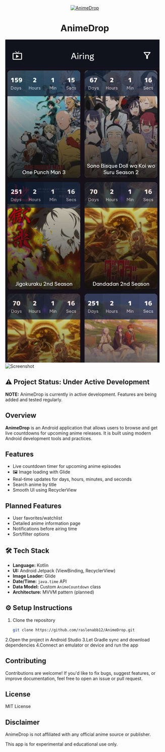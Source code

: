 <div align="center">
  <a href="https://github.com/raslenabb12/AnimeDrop">
    <img src="./images/app_icon.png" alt="AnimeDrop" width="200">
  </a>

# AnimeDrop
</div>

![Screenshot](images/screenshot_1.jpg)
![Screenshot](images/screenshot_2.jpg)

## ⚠️ Project Status: Under Active Development

**NOTE:** AnimeDrop is currently in active development. Features are being added and tested regularly.

##  Overview

**AnimeDrop** is an Android application that allows users to browse and get live countdowns for upcoming anime releases. It is built using modern Android development tools and practices.

##  Features

-  Live countdown timer for upcoming anime episodes
- 🖼 Image loading with Glide
-  Real-time updates for days, hours, minutes, and seconds
-  Search anime by title
-  Smooth UI using RecyclerView

##  Planned Features

- User favorites/watchlist
- Detailed anime information page
- Notifications before airing time
- Sort/filter options

## 🛠 Tech Stack

- **Language:** Kotlin
- **UI:** Android Jetpack (ViewBinding, RecyclerView)
- **Image Loader:** Glide
- **Date/Time:** `java.time` API
- **Data Model:** Custom `AnimeCountdown` class
- **Architecture:** MVVM pattern (planned)

## ⚙ Setup Instructions

1. Clone the repository  
   ```bash
   git clone https://github.com/raslenabb12/AnimeDrop.git
2.Open the project in Android Studio
3.Let Gradle sync and download dependencies
4.Connect an emulator or device and run the app

## Contributing
Contributions are welcome! If you'd like to fix bugs, suggest features, or improve documentation, feel free to open an issue or pull request.

## License
MIT License

## Disclaimer
AnimeDrop is not affiliated with any official anime source or publisher.

This app is for experimental and educational use only.
